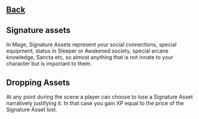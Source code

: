 ## [Back](../README.md)

## Signature assets
In Mage, Signature Assets represent your social connections, special equipment, status in Sleeper or Awakened society, special arcane knowledge, Sancta etc, so almost anything that is not innate to your character but is important to them.

## Dropping Assets
At any point during the scene a player can choose to lose a Signature Asset narratively justifying it. In that case you gain XP equal to the price of the Signature Asset lost.